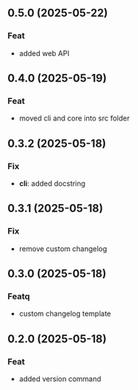 ## 0.5.0 (2025-05-22)

### Feat

- added web API

## 0.4.0 (2025-05-19)

### Feat

- moved cli and core into src folder

## 0.3.2 (2025-05-18)

### Fix

- **cli**: added docstring

## 0.3.1 (2025-05-18)

### Fix

- remove custom changelog

## 0.3.0 (2025-05-18)

### Featq

- custom changelog template

## 0.2.0 (2025-05-18)

### Feat

- added version command
